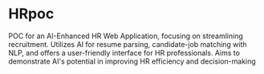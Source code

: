 # HRpoc
POC for an AI-Enhanced HR Web Application, focusing on streamlining recruitment. Utilizes AI for resume parsing, candidate-job matching with NLP, and offers a user-friendly interface for HR professionals. Aims to demonstrate AI's potential in improving HR efficiency and decision-making
